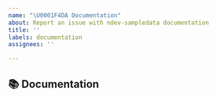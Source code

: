 ```yaml
---
name: "\U0001F4DA Documentation"
about: Report an issue with ndev-sampledata documentation
title: ''
labels: documentation
assignees: ''

---
```


## 📚 Documentation
<!-- A clear and concise description of the documentation that needs to be created/updated -->
